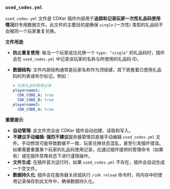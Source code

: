 ### `used_codes.yml`

`used_codes.yml` 文件是 CDKer 插件内部用于**追踪和记录玩家一次性礼品码使用情况**的专用数据文件。此文件的主要目的是确保 `single` (一次性) 类型的礼品码不会被同一个玩家重复兑换。

**文件用途**:

* **防止重复使用**: 每当一个玩家成功兑换一个 `type: "single"` 的礼品码时，插件会在 `used_codes.yml` 中记录该玩家的名称与所使用的礼品码 ID。

* **数据结构**: 文件内部结构通常是玩家名称作为顶级键，其下嵌套着已使用礼品码的列表或布尔标记。例如：

  ```yaml
  # 玩家礼品码使用记录
  playername1:
    CDK_CODE_A: true
    CDK_CODE_B: true
  playername2:
    CDK_CODE_A: true
  ```

**重要提示**:

* **自动管理**: 此文件完全由 CDKer 插件自动创建、读取和写入。
* **不建议手动编辑**: **强烈不建议**服务器管理员直接手动编辑 `used_codes.yml` 文件。手动修改可能导致数据不一致、玩家兑换状态混乱，甚至引发插件错误。如果需要重置某个玩家的礼品码使用记录，应通过插件提供的管理命令（如果有）或在插件禁用状态下进行谨慎操作。
* **文件生成**: 在插件首次运行时，如果 `used_codes.yml` 不存在，插件会自动生成一个空文件。
* **数据持久化**: 插件会在服务器关闭或执行 `/cdk reload` 命令时，将内存中的使用记录保存到此文件中，确保数据持久化。